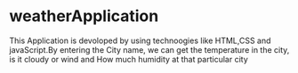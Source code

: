 # weatherApplication
This Application is devoloped by using technoogies like HTML,CSS and javaScript.By entering the City name, we can get the temperature in the city, is it cloudy or wind and How much humidity at that particular city
